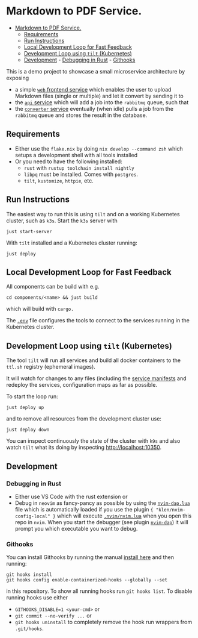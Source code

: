 # Markdown to PDF Service.

<!--toc:start-->

- [Markdown to PDF Service.](#markdown-to-pdf-service)
  - [Requirements](#requirements)
  - [Run Instructions](#run-instructions)
  - [Local Development Loop for Fast Feedback](#local-development-loop-for-fast-feedback)
  - [Development Loop using `tilt` (Kubernetes)](#development-loop-using-tilt-kubernetes)
  - [Development](#development) - [Debugging in Rust](#debugging-in-rust) -
  [Githooks](#githooks)
  <!--toc:end-->

This is a demo project to showcase a small microservice architecture by exposing

- a simple [`web` frontend service](web/src/main.rs) which enables the user to
  upload Markdown files (single or multiple) and let it convert by sending it to
- the [`api` service](api/src/main.rs) which will add a job into the `rabbitmq`
  queue, such that
- the [`converter` service](markdown-to-pdf/src/main.rs) eventually (when idle)
  pulls a job from the `rabbitmq` queue and stores the result in the database.

## Requirements

- Either use the `flake.nix` by doing `nix develop --command zsh` which setups a
  development shell with all tools installed
- Or you need to have the following installed:
  - `rust` with `rustup toolchain install nightly`
  - `libpq` must be installed. Comes with `postgres`.
  - `tilt`, `kustomize`, `httpie`, etc.

## Run Instructions

The easiest way to run this is using `tilt` and on a working Kubernetes cluster,
such as `k3s`. Start the `k3s` server with

```shell
just start-server
```

With `tilt` installed and a Kubernetes cluster running:

```shell
just deploy
```

## Local Development Loop for Fast Feedback

All components can be build with e.g.

```shell
cd components/<name> && just build
```

which will build with `cargo.`

The [`.env`](components/api/.env) file configures the tools to connect to the
services running in the Kubernetes cluster.

## Development Loop using `tilt` (Kubernetes)

The tool `tilt` will run all services and build all docker containers to the
`ttl.sh` registry (ephemeral images).

It will watch for changes to any files (including the
[service manifests](manifests) and redeploy the services, configuration maps as
far as possible.

To start the loop run:

```shell
just deploy up
```

and to remove all resources from the development cluster use:

```shell
just deploy down
```

You can inspect continuously the state of the cluster with `k9s` and also watch
`tilt` what its doing by inspecting
[http://localhost:10350](http://localhost:10350).

## Development

### Debugging in Rust

- Either use VS Code with the rust extension or
- Debug in `neovim` as fancy-pancy as possible by using the
  [`nvim-dap.lua`](.nvim/nvim-dap.lua) file which is automatically loaded if you
  use the plugin `{ "klen/nvim-config-local" }` which will execute
  [`.nvim/nvim.lua`](.nvim/nvim.lua) when you open this repo in `nvim`. When you
  start the debugger (see plugin
  [`nvim-dap`](https://github.com/mfussenegger/nvim-dap)) it will prompt you
  which executable you want to debug.

### Githooks

You can install Githooks by running the manual
[install here](https://github.com/gabyx/Githooks#quick-secure) and then running:

```shell
git hooks install
git hooks config enable-containerized-hooks --globally --set
```

in this repository. To show all running hooks run `git hooks list`. To disable
running hooks use either

- `GITHOOKS_DISABLE=1 <your-cmd>` or
- `git commit --no-verify ...` or
- `git hooks uninstall` to completely remove the hook run wrappers from
  `.git/hooks`.
